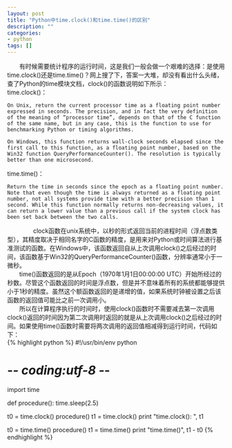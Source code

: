 ```yaml
---
layout: post
title: "Python中time.clock()和time.time()的区别"
description: ""
categories: 
- python
tags: []
---
```


　　有时候需要统计程序的运行时间，这是我们一般会做一个艰难的选择：是使用time.clock()还是time.time()？网上搜了下，答案一大堆，却没有看出什么头绪，查了Python的time模块文档，clock()的函数说明如下所示：  
time.clock()：  

	On Unix, return the current processor time as a floating point number expressed in seconds. The precision, and in fact the very definition of the meaning of “processor time”, depends on that of the C function of the same name, but in any case, this is the function to use for benchmarking Python or timing algorithms.
	
	On Windows, this function returns wall-clock seconds elapsed since the first call to this function, as a floating point number, based on the Win32 function QueryPerformanceCounter(). The resolution is typically better than one microsecond.

time.time()：  

	Return the time in seconds since the epoch as a floating point number. Note that even though the time is always returned as a floating point number, not all systems provide time with a better precision than 1 second. While this function normally returns non-decreasing values, it can return a lower value than a previous call if the system clock has been set back between the two calls.
　　
　　clock函数在unix系统中，以秒的形式返回当前的进程时间（浮点数类型），其精度取决于相同名字的C函数的精度，是用来对Python或时间算法进行基准测试的函数。在Windows中，该函数返回自从上次调用clock()之后经过的时间，该函数基于Win32的QueryPerformanceCounter()函数，分辨率通常小于一微秒。  
　　time()函数返回的是从Epoch（1970年1月1日00:00:00 UTC）开始所经过的秒数。尽管这个函数返回的时间是浮点数，但是并不意味着所有的系统都能够提供小于1秒的精度。虽然这个额函数返回的是递增的值，如果系统时钟被设置之后该函数的返回值可能比之前一次调用小。  
　　所以在计算程序执行的时间时，使用clock()函数时不需要减去第一次调用clock()返回的时间因为第二次调用时返回的就是从上次调用clock()之后经过的时间。如果使用time()函数时需要将两次调用的返回值相减得到运行时间，代码如下：    
{% highlight python %}
#!/usr/bin/env python
# -*- coding:utf-8 -*-
import time

def procedure():
    time.sleep(2.5)

t0 = time.clock()
procedure()
t1 = time.clock()
print "time.clock(): ", t1

t0 = time.time()
procedure()
t1 = time.time()
print "time.time()", t1 - t0
{% endhighlight %} 